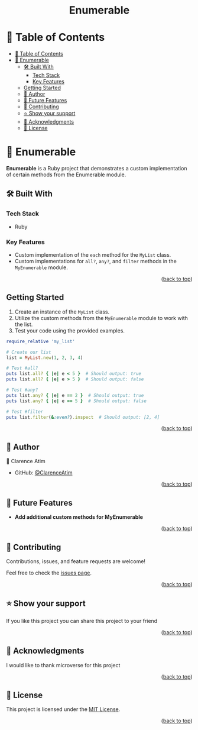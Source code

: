 <div align="center">

  <h1><b>Enumerable</b></h1>

</div>

<!-- TABLE OF CONTENTS -->

# 📗 Table of Contents

- [📗 Table of Contents](#-table-of-contents)
- [📖 Enumerable](#-Enumerable)
  - [🛠 Built With](#-built-with)
    - [Tech Stack](#tech-stack)
    - [Key Features](#key-features)
  - [Getting Started](#getting-started)
  - [👥 Author](#-author)
  - [🔭 Future Features](#-future-features)
  - [🤝 Contributing](#-contributing)
  - [⭐️ Show your support](#️-show-your-support)
  - [🙏 Acknowledgments](#-acknowledgments)
  - [📝 License](#-license)

<!-- PROJECT DESCRIPTION -->

# 📖 Enumerable <a name="about-project"></a>

**Enumerable** is a Ruby project that demonstrates a custom implementation of certain methods from the Enumerable module.

## 🛠 Built With <a name="built-with"></a>

### Tech Stack <a name="tech-stack"></a>

- Ruby

<!-- Features -->

### Key Features <a name="key-features"></a>

- Custom implementation of the `each` method for the `MyList` class.
- Custom implementations for `all?`, `any?`, and `filter` methods in the `MyEnumerable` module.

<p align="right">(<a href="#readme-top">back to top</a>)</p>

<!-- GETTING STARTED -->

## Getting Started

1. Create an instance of the `MyList` class.
2. Utilize the custom methods from the `MyEnumerable` module to work with the list.
3. Test your code using the provided examples.

```ruby
require_relative 'my_list'

# Create our list
list = MyList.new(1, 2, 3, 4)

# Test #all?
puts list.all? { |e| e < 5 }  # Should output: true
puts list.all? { |e| e > 5 }  # Should output: false

# Test #any?
puts list.any? { |e| e == 2 }  # Should output: true
puts list.any? { |e| e == 5 }  # Should output: false

# Test #filter
puts list.filter(&:even?).inspect  # Should output: [2, 4]
```

<p align="right">(<a href="#readme-top">back to top</a>)</p>

<!-- AUTHORS -->

## 👥 Author <a name="author"></a>

👤 Clarence Atim

- GitHub: [@ClarenceAtim](https://github.com/ClarenceAtim)

<p align="right">(<a href="#readme-top">back to top</a>)</p>

<!-- FUTURE FEATURES -->

## 🔭 Future Features <a name="future-features"></a>

- **Add additional custom methods for MyEnumerable**

<p align="right">(<a href="#readme-top">back to top</a>)</p>

<!-- CONTRIBUTING -->

## 🤝 Contributing <a name="contributing"></a>

Contributions, issues, and feature requests are welcome!

Feel free to check the [issues page](https://github.com/ClarenceAtim/Enumerable/issues).

<p align="right">(<a href="#readme-top">back to top</a>)</p>

<!-- SUPPORT -->

## ⭐️ Show your support <a name="support"></a>

If you like this project you can share this project to your friend

<p align="right">(<a href="#readme-top">back to top</a>)</p>

<!-- ACKNOWLEDGEMENTS -->

## 🙏 Acknowledgments <a name="acknowledgements"></a>

I would like to thank microverse for this project

<p align="right">(<a href="#readme-top">back to top</a>)</p>

<!-- LICENSE -->

## 📝 License <a name="license"></a>

This project is licensed under the [MIT License](./LICENSE).

<p align="right">(<a href="#readme-top">back to top</a>)</p>
